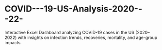 # COVID---19-US-Analysis-2020---22-
Interactive Excel Dashboard analyzing COVID-19 cases in the US (2020–2022) with insights on infection trends, recoveries, mortality, and age-group impacts.
